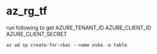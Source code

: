 # az_rg_tf

run following to get 
AZURE_TENANT_ID
AZURE_CLIENT_ID
AZURE_CLIENT_SECRET
```
az ad sp create-for-rbac --name osba -o table 
```